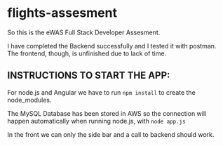 # flights-assesment

So this is the eWAS Full Stack Developer Assesment.

I have completed the Backend successfully and I tested it with postman. The frontend, though, is unfinished due to lack of time. 


## INSTRUCTIONS TO START THE APP:

For node.js and Angular we have to run `npm install` to create the node_modules. 

The MySQL Database has been stored in AWS so the connection will happen automatically when running node.js, with `node app.js`

In the front we can only the side bar and a call to backend should work. 
